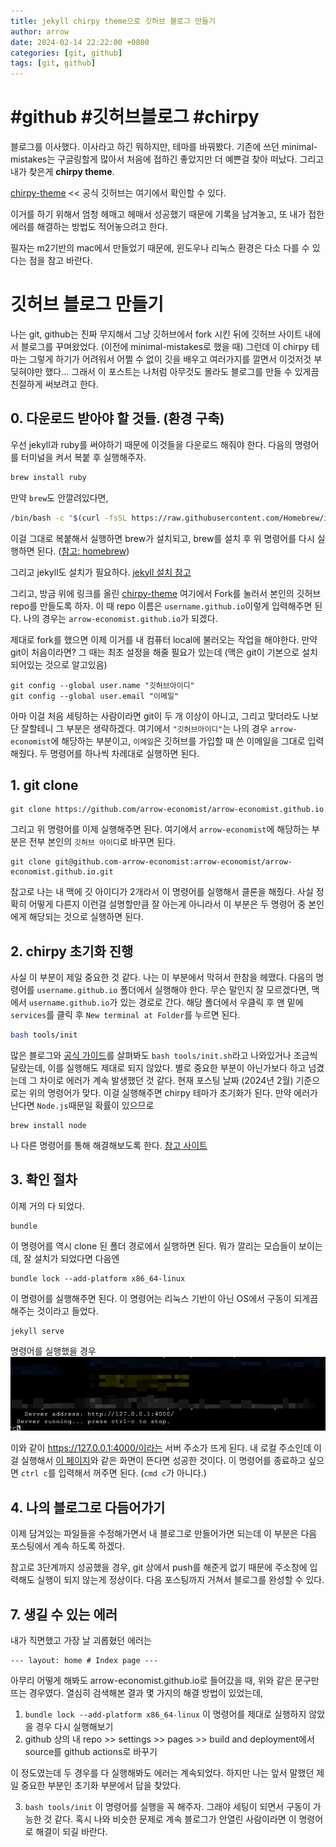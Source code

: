 ```yaml
---
title: jekyll chirpy theme으로 깃허브 블로그 만들기
author: arrow
date: 2024-02-14 22:22:00 +0800
categories: [git, github]
tags: [git, github]
---
```


# #github #깃허브블로그 #chirpy

블로그를 이사했다. 이사라고 하긴 뭐하지만, 테마를 바꿔봤다. 기존에 쓰던 minimal-mistakes는 구글링할게 많아서 처음에 접하긴 좋았지만 더 예쁜걸 찾아 떠났다. 그리고 내가 찾은게 **chirpy theme**.

[chirpy-theme](https://github.com/cotes2020/jekyll-theme-chirpy) << 공식 깃허브는 여기에서 확인할 수 있다.

이거를 하기 위해서 엄청 헤매고 헤매서 성공했기 때문에 기록을 남겨놓고, 또 내가 접한 에러를 해결하는 방법도 적어놓으려고 한다.

필자는 m2기반의 mac에서 만들었기 때문에, 윈도우나 리눅스 환경은 다소 다를 수 있다는 점을 참고 바란다.

# 깃허브 블로그 만들기

나는 git, github는 진짜 무지해서 그냥 깃허브에서 fork 시킨 뒤에 깃허브 사이트 내에서 블로그를 꾸며왔었다. (이전에 minimal-mistakes로 했을 때) 그런데 이 chirpy 테마는 그렇게 하기가 어려워서 어쩔 수 없이 깃을 배우고 여러가지를 깔면서 이것저것 부딪혀야만 했다... 그래서 이 포스트는 나처럼 아무것도 몰라도 블로그를 만들 수 있게끔 친절하게 써보려고 한다.

## 0. 다운로드 받아야 할 것들. (환경 구축)

우선 jekyll과 ruby를 써야하기 때문에 이것들을 다운로드 해줘야 한다. 다음의 명령어를 터미널을 켜서 복붙 후 실행해주자.

```zsh
brew install ruby
```

만약 `brew`도 안깔려있다면,

```zsh
/bin/bash -c "$(curl -fsSL https://raw.githubusercontent.com/Homebrew/install/HEAD/install.sh)"
```

이걸 그대로 복붙해서 실행하면 brew가 설치되고, brew를 설치 후 위 명령어를 다시 실행하면 된다.
([참고: homebrew](https://brew.sh))

그리고 jekyll도 설치가 필요하다. [jekyll 설치 참고](https://jekyllrb.com/docs/installation/macos/)

그리고, 방금 위에 링크를 올린 [chirpy-theme](https://github.com/cotes2020/jekyll-theme-chirpy) 여기에서 Fork를 눌러서 본인의 깃허브 repo를 만들도록 하자. 이 때 repo 이름은 `username.github.io`이렇게 입력해주면 된다. 나의 경우는 `arrow-economist.github.io`가 되겠다.

제대로 fork를 했으면 이제 이거를 내 컴퓨터 local에 불러오는 작업을 해야한다. 만약 git이 처음이라면? 그 때는 최초 설정을 해줄 필요가 있는데 (맥은 git이 기본으로 설치되어있는 것으로 알고있음)

```
git config --global user.name "깃허브아이디"
git config --global user.email "이메일"
```

아마 이걸 처음 세팅하는 사람이라면 git이 두 개 이상이 아니고, 그리고 맞더라도 나보단 잘할테니 그 부분은 생략하겠다. 여기에서 `"깃허브아이디"`는 나의 경우 `arrow-economist`에 해당하는 부분이고, `이메일`은 깃허브를 가입할 때 쓴 이메일을 그대로 입력해줬다. 두 명령어를 하나씩 차례대로 실행하면 된다.

## 1. git clone

```
git clone https://github.com/arrow-economist/arrow-economist.github.io
```

그리고 위 명령어를 이제 실행해주면 된다. 여기에서 `arrow-economist`에 해당하는 부분은 전부 본인의 `깃허브 아이디`로 바꾸면 된다.

```
git clone git@github.com-arrow-economist:arrow-economist/arrow-economist.github.io.git
```

참고로 나는 내 맥에 깃 아이디가 2개라서 이 명령어를 실행해서 클론을 해줬다. 사실 정확히 어떻게 다른지 이런걸 설명할만큼 잘 아는게 아니라서 이 부분은 두 명령어 중 본인에게 해당되는 것으로 실행하면 된다.

## 2. chirpy 초기화 진행

사실 이 부분이 제일 중요한 것 같다. 나는 이 부분에서 막혀서 한참을 헤맸다. 다음의 명령어를 `username.github.io` 폴더에서 실행해야 한다. 무슨 말인지 잘 모르겠다면, 맥에서 `username.github.io`가 있는 경로로 간다. 해당 폴더에서 우클릭 후 맨 밑에 `services`를 클릭 후 `New terminal at Folder`를 누르면 된다.

```bash
bash tools/init
```

많은 블로그와 [공식 가이드](https://chirpy.cotes.page/posts/getting-started/)를 살펴봐도 `bash tools/init.sh`라고 나와있거나 조금씩 달랐는데, 이를 실행해도 제대로 되지 않았다. 별로 중요한 부분이 아닌가보다 하고 넘겼는데 그 차이로 에러가 계속 발생했던 것 같다. 현재 포스팅 날짜 (2024년 2월) 기준으로는 위의 명령어가 맞다. 이걸 실행해주면 chirpy 테마가 초기화가 된다. 만약 에러가 난다면 `Node.js`때문일 확률이 있으므로

```
brew install node
```

나 다른 명령어를 통해 해결해보도록 한다. [참고 사이트](https://nodejs.org/en/download/package-manager)

## 3. 확인 절차

이제 거의 다 되었다.

```
bundle
```

이 명령어를 역시 clone 된 폴더 경로에서 실행하면 된다. 뭐가 깔리는 모습들이 보이는데, 잘 설치가 되었다면 다음엔

```
bundle lock --add-platform x86_64-linux
```

이 명령어를 실행해주면 된다. 이 명령어는 리눅스 기반이 아닌 OS에서 구동이 되게끔 해주는 것이라고 들었다.

```
jekyll serve
```

명령어를 실행했을 경우
![](https://raw.githubusercontent.com/arrow-economist/imageslibrary/main/SCR-20240214-twew.png)

이와 같이 https://127.0.0.1:4000/이라는 서버 주소가 뜨게 된다. 내 로컬 주소인데 이걸 실행해서 [이 페이지](https://chirpy.cotes.page)와 같은 화면이 뜬다면 성공한 것이다.
이 명령어를 종료하고 싶으면 `ctrl c`를 입력해서 꺼주면 된다. (`cmd c`가 아니다.)

## 4. 나의 블로그로 다듬어가기

이제 담겨있는 파일들을 수정해가면서 내 블로그로 만들어가면 되는데 이 부분은 다음 포스팅에서 계속 하도록 하겠다.

참고로 3단계까지 성공했을 경우, git 상에서 push를 해준게 없기 때문에 주소창에 입력해도 실행이 되지 않는게 정상이다. 다음 포스팅까지 거쳐서 블로그를 완성할 수 있다.

## 7. 생길 수 있는 에러

내가 직면했고 가장 날 괴롭혔던 에러는

```
--- layout: home # Index page ---
```

아무리 어떻게 해봐도 arrow-economist.github.io로 들어갔을 때, 위와 같은 문구만 뜨는 경우였다. 열심히 검색해본 결과 몇 가지의 해결 방법이 있었는데,

1. `bundle lock --add-platform x86_64-linux` 이 명령어를 제대로 실행하지 않았을 경우 다시 실행해보기
2. github 상의 내 repo >> settings >> pages >> build and deployment에서 source를 github actions로 바꾸기

이 정도였는데 두 경우를 다 실행해봐도 에러는 계속되었다. 하지만 나는 앞서 말했던 제일 중요한 부분인 초기화 부분에서 답을 찾았다.

3. `bash tools/init` 이 명령어를 실행을 꼭 해주자. 그래야 세팅이 되면서 구동이 가능한 것 같다. 혹시 나와 비슷한 문제로 계속 블로그가 안열린 사람이라면 이 명령어로 해결이 되길 바란다.
